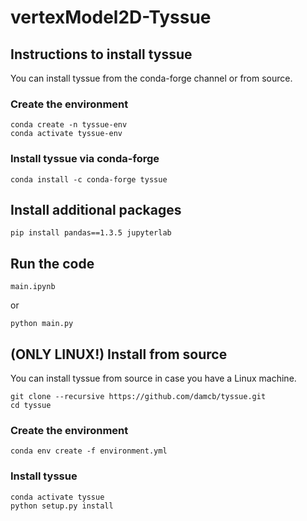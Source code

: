 # vertexModel2D-Tyssue

## Instructions to install tyssue

You can install tyssue from the conda-forge channel or from source.

### Create the environment
```
conda create -n tyssue-env
conda activate tyssue-env
```

### Install tyssue via conda-forge
```
conda install -c conda-forge tyssue
```

## Install additional packages
```
pip install pandas==1.3.5 jupyterlab
```

## Run the code
```
main.ipynb
```
or
```
python main.py
```

## (ONLY LINUX!) Install from source

You can install tyssue from source in case you have a Linux machine.

```
git clone --recursive https://github.com/damcb/tyssue.git
cd tyssue
```

### Create the environment
```
conda env create -f environment.yml
```

### Install tyssue
```
conda activate tyssue
python setup.py install
```
